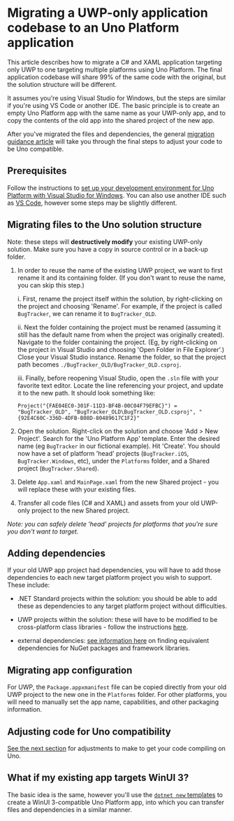 # Migrating a UWP-only application codebase to an Uno Platform application

This article describes how to migrate a C# and XAML application targeting only UWP to one targeting multiple platforms using Uno Platform. The final application codebase will share 99% of the same code with the original, but the solution structure will be different.

It assumes you're using Visual Studio for Windows, but the steps are similar if you're using VS Code or another IDE. The basic principle is to create an empty Uno Platform app with the same name as your UWP-only app, and to copy the contents of the old app into the shared project of the new app.

After you've migrated the files and dependencies, the general [migration guidance article](migrating-guidance.md) will take you through the final steps to adjust your code to be Uno compatible.

## Prerequisites

Follow the instructions to [set up your development environment for Uno Platform with Visual Studio for Windows](get-started-vs.md). You can also use another IDE such as [VS Code](get-started-vscode.md), however some steps may be slightly different.

## Migrating files to the Uno solution structure

Note: these steps will **destructively modify** your existing UWP-only solution. Make sure you have a copy in source control or in a back-up folder.

1. In order to reuse the name of the existing UWP project, we want to first rename it and its containing folder. (If you don't want to reuse the name, you can skip this step.)

    i. First, rename the project itself within the solution, by right-clicking on the project and choosing 'Rename'. For example, if the project is called `BugTracker`, we can rename it to `BugTracker_OLD`.

    ii. Next the folder containing the project must be renamed (assuming it still has the default name from when the project was originally created). Navigate to the folder containing the project. (Eg, by right-clicking on the project in Visual Studio and choosing 'Open Folder in File Explorer'.) Close your Visual Studio instance. Rename the folder, so that the project path becomes `./BugTracker_OLD/BugTracker_OLD.csproj`.

    iii. Finally, before reopening Visual Studio, open the `.sln` file with your favorite text editor. Locate the line referencing your project, and update it to the new path. It should look something like:

	```
	Project("{FAE04EC0-301F-11D3-BF4B-00C04F79EFBC}") = "BugTracker_OLD", "BugTracker_OLD\BugTracker_OLD.csproj", "{92E4C60C-336D-4DFB-B08D-80489617C1F2}"
	```

2. Open the solution. Right-click on the solution and choose 'Add > New Project'. Search for the 'Uno Platform App' template. Enter the desired name (eg `BugTracker` in our fictional example). Hit 'Create'. You should now have a set of platform 'head' projects (`BugTracker.iOS`, `BugTracker.Windows`, etc), under the `Platforms` folder, and a Shared project (`BugTracker.Shared`). 

3. Delete `App.xaml` and `MainPage.xaml` from the new Shared project - you will replace these with your existing files.

4. Transfer all code files (C# and XAML) and assets from your old UWP-only project to the new Shared project.  

*Note: you can safely delete 'head' projects for platforms that you're sure you don't want to target.*

## Adding dependencies

If your old UWP app project had dependencies, you will have to add those dependencies to each new target platform project you wish to support. These include:

 - .NET Standard projects within the solution: you should be able to add these as dependencies to any target platform project without difficulties.

 - UWP projects within the solution: these will have to be modified to be cross-platform class libraries - follow the instructions [here](migrating-libraries.md).

 - external dependencies: [see information here](migrating-before-you-start.md) on finding equivalent dependencies for NuGet packages and framework libraries.

## Migrating app configuration

For UWP, the `Package.appxmanifest` file can be copied directly from your old UWP project to the new one in the `Platforms` folder. For other platforms, you will need to manually set the app name, capabilities, and other packaging information.

## Adjusting code for Uno compatibility

[See the next section](migrating-guidance.md) for adjustments to make to get your code compiling on Uno.

## What if my existing app targets WinUI 3?

The basic idea is the same, however you'll use the [`dotnet new` templates](get-started-dotnet-new.md) to create a WinUI 3-compatible Uno Platform app, into which you can transfer files and dependencies in a similar manner.